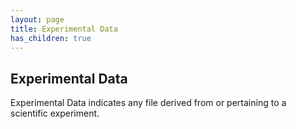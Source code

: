 ```yaml
---
layout: page
title: Experimental Data
has_children: true
---
```


## Experimental Data

Experimental Data indicates any file derived from or pertaining to a scientific experiment.



